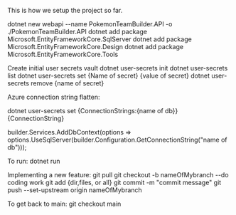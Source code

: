 This is how we setup the project so far.

dotnet new webapi --name PokemonTeamBuilder.API -o ./PokemonTeamBuilder.API
dotnet add package Microsoft.EntityFrameworkCore.SqlServer
dotnet add package Microsoft.EntityFrameworkCore.Design
dotnet add package Microsoft.EntityFrameworkCore.Tools

Create initial user secrets vault 
dotnet user-secrets init
dotnet user-secrets list
dotnet user-secrets set {Name of secret} {value of secret}
dotnet user-secrets remove {name of secret}

Azure connection string flatten:

dotnet user-secrets set {ConnectionStrings:{name of db}} {ConnectionString}

builder.Services.AddDbContext<DBContext>(options =>
     options.UseSqlServer(builder.Configuration.GetConnectionString("name of db")));

To run:
dotnet run

Implementing a new feature:
git pull
git checkout -b nameOfMybranch
--do coding work
git add {dir,files, or all}
git commit -m "commit message"
git push --set-upstream origin nameOfMybranch

To get back to main:
git checkout main